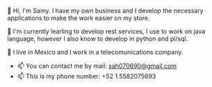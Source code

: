 <!---
sazpeitia/sazpeitia is a ✨ special ✨ repository because its `README.md` (this file) appears on your GitHub profile.
You can click the Preview link to take a look at your changes.
--->

 👋 Hi, I'm Samy. I have my own business and I develop the necessary applications to make the work easier on my store.
 
 👀 I'm currently learling to develop rest services, I use to work on java language, however I also know to develop in python and pl/sql. 

 🌱 I live in Mexico and I work in a telecomunications company.


- 📫 You can contact me by mail: sah070690@gmail.com
- 📫 This is my phone number: +52 1 5582075693
